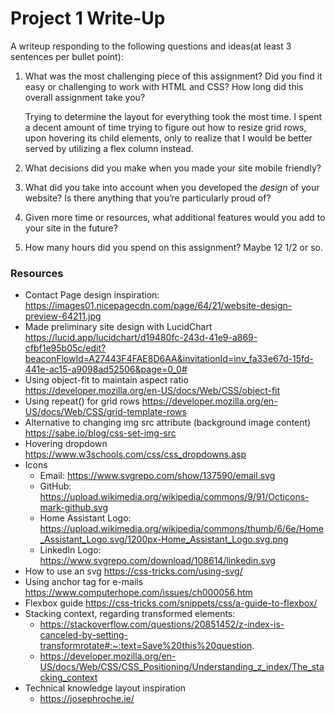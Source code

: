 # Project 1 Write-Up

A writeup responding to the following questions and ideas(at least 3
sentences per bullet point):

1. What was the most challenging piece of this assignment?  Did you find
   it easy or challenging to work with HTML and CSS?  How long did this
   overall assignment take you?
   
   Trying to determine the layout for everything took the most time.
   I spent a decent amount of time trying to figure out how to resize
   grid rows, upon hovering its child elements, only to realize that
   I would be better served by utilizing a flex column instead.

2. What decisions did you make when you made your site mobile friendly?

3. What did you take into account when you developed the *design* of your
   website?  Is there anything that you’re particularly proud of?

4. Given more time or resources, what additional features would you add
   to your site in the future? 

5. How many hours did you spend on this assignment?
   Maybe 12 1/2 or so.

### Resources
- Contact Page design inspiration:
   https://images01.nicepagecdn.com/page/64/21/website-design-preview-64211.jpg
- Made preliminary site design with LucidChart
   https://lucid.app/lucidchart/d19480fc-243d-41e9-a869-cfbf1e95b05c/edit?beaconFlowId=A27443F4FAE8D6AA&invitationId=inv_fa33e67d-15fd-441e-ac15-a9098ad52506&page=0_0#
- Using object-fit to maintain aspect ratio
   https://developer.mozilla.org/en-US/docs/Web/CSS/object-fit
- Using repeat() for grid rows
   https://developer.mozilla.org/en-US/docs/Web/CSS/grid-template-rows
- Alternative to changing img src attribute (background image content)
   https://sabe.io/blog/css-set-img-src
- Hovering dropdown
   https://www.w3schools.com/css/css_dropdowns.asp
- Icons
   - Email: https://www.svgrepo.com/show/137590/email.svg
   - GitHub: https://upload.wikimedia.org/wikipedia/commons/9/91/Octicons-mark-github.svg
   - Home Assistant Logo: https://upload.wikimedia.org/wikipedia/commons/thumb/6/6e/Home_Assistant_Logo.svg/1200px-Home_Assistant_Logo.svg.png
   - LinkedIn Logo: https://www.svgrepo.com/download/108614/linkedin.svg
- How to use an svg
   https://css-tricks.com/using-svg/
- Using anchor tag for e-mails
   https://www.computerhope.com/issues/ch000056.htm
- Flexbox guide
   https://css-tricks.com/snippets/css/a-guide-to-flexbox/
- Stacking context, regarding transformed elements:
   - https://stackoverflow.com/questions/20851452/z-index-is-canceled-by-setting-transformrotate#:~:text=Save%20this%20question.
   - https://developer.mozilla.org/en-US/docs/Web/CSS/CSS_Positioning/Understanding_z_index/The_stacking_context
- Technical knowledge layout inspiration
   - https://josephroche.ie/

